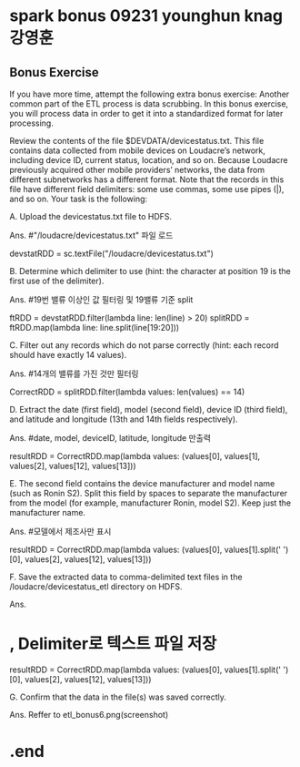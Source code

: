 # spark bonus 09231 younghun knag 강영훈

## Bonus Exercise
If you have more time, attempt the following extra bonus exercise:
Another common part of the ETL process is data scrubbing. In this bonus exercise, you will process data in order to get it into a standardized format for later processing.

Review the contents of the file $DEVDATA/devicestatus.txt. This file contains data collected from mobile devices on Loudacre’s network, including device ID, current status, location, and so on. Because Loudacre previously acquired other mobile providers’ networks, the data from different subnetworks has a different format. Note that the records in this file have different field delimiters: some use commas, some use pipes (|), and so on. Your task is the following:

A. Upload the devicestatus.txt file to HDFS.

Ans. 
 #"/loudacre/devicestatus.txt" 파일 로드
 
 devstatRDD = sc.textFile("/loudacre/devicestatus.txt")

B. Determine which delimiter to use (hint: the character at position 19 is the first use of the delimiter).

Ans.
 #19번 밸류 이상인 값 필터링 및 19밸류 기준 split
 
 ftRDD = devstatRDD.filter(lambda line: len(line) > 20)
 splitRDD = ftRDD.map(lambda line: line.split(line[19:20]))

C. Filter out any records which do not parse correctly (hint: each record should have exactly 14 values).

Ans.
 #14개의 밸류를 가진 것만 필터링
 
 CorrectRDD = splitRDD.filter(lambda values: len(values) == 14)

D. Extract the date (first field), model (second field), device ID (third field), and latitude and longitude (13th and 14th fields respectively).

Ans.
 #date, model, deviceID, latitude, longitude 만출력
 
 resultRDD = CorrectRDD.map(lambda values: (values[0], values[1], values[2], values[12], values[13]))

E. The second field contains the device manufacturer and model name (such as Ronin S2). Split this field by spaces to separate the manufacturer from the model (for example, manufacturer Ronin, model S2). Keep just the manufacturer name.

Ans.
 #모델에서 제조사만 표시
 
 resultRDD = CorrectRDD.map(lambda values: (values[0], values[1].split(' ')[0], values[2], values[12], values[13]))

F. Save the extracted data to comma-delimited text files in the /loudacre/devicestatus_etl directory on HDFS.

Ans.
 # , Delimiter로 텍스트 파일 저장
 
 resultRDD = CorrectRDD.map(lambda values: (values[0], values[1].split(' ')[0], values[2], values[12], values[13]))

G. Confirm that the data in the file(s) was saved correctly.

Ans.
 Reffer to etl_bonus6.png(screenshot)




# .end

